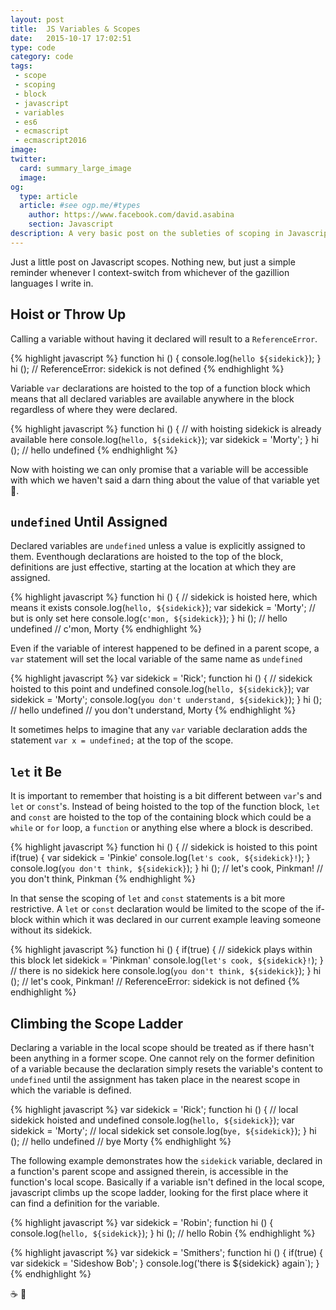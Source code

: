 ```yaml
---
layout: post
title:  JS Variables & Scopes
date:   2015-10-17 17:02:51
type: code
category: code
tags:
 - scope
 - scoping
 - block
 - javascript
 - variables
 - es6
 - ecmascript
 - ecmascript2016
image: 
twitter:
  card: summary_large_image
  image: 
og:
  type: article
  article: #see ogp.me/#types
    author: https://www.facebook.com/david.asabina
    section: Javascript
description: A very basic post on the subleties of scoping in Javascript.
---
```

Just a little post on Javascript scopes. Nothing new, but just a simple
reminder whenever I context-switch from whichever of the gazillion languages
I write in.

## Hoist or Throw Up

Calling a variable without having it declared will result to a
`ReferenceError`.

 <!-- A -->
{% highlight javascript %}
function hi () {
  console.log(`hello ${sidekick}`);
}
hi ();
// ReferenceError: sidekick is not defined
{% endhighlight %}

Variable `var` declarations are hoisted to the top of a function block which
means that all declared variables are available anywhere in the block
regardless of where they were declared.

{% highlight javascript %}
function hi () {
  // with hoisting sidekick is already available here
  console.log(`hello, ${sidekick}`);
  var sidekick = 'Morty';
}
hi ();
// hello undefined
{% endhighlight %}

Now with hoisting we can only promise that a variable will be accessible with
which we haven't said a darn thing about the value of that variable yet
:eyes:.


## `undefined` Until Assigned

Declared variables are `undefined` unless a value is explicitly assigned to
them. Eventhough declarations are hoisted to the top of the block, definitions
are just effective, starting at the location at which they are assigned. 

{% highlight javascript %}
function hi () {
  // sidekick is hoisted here, which means it exists
  console.log(`hello, ${sidekick}`);
  var sidekick = 'Morty'; // but is only set here
  console.log(`c'mon, ${sidekick}`);
}
hi ();
// hello undefined
// c'mon, Morty
{% endhighlight %}

Even if the variable of interest happened to be defined in a parent scope, a
`var` statement will set the local variable of the same name as `undefined`

{% highlight javascript %}
var sidekick = 'Rick';
function hi () {
  // sidekick hoisted to this point and undefined
  console.log(`hello, ${sidekick}`);
  var sidekick = 'Morty';
  console.log(`you don't understand, ${sidekick}`);
}
hi ();
// hello undefined
// you don't understand, Morty
{% endhighlight %}

It sometimes helps to imagine that any `var` variable declaration adds the
statement `var x = undefined;` at the top of the scope.

## `let` it Be

It is important to remember that hoisting is a bit different between `var`'s
and `let` or `const`'s. Instead of being hoisted to the top of the function
block, `let` and `const` are hoisted to the top of the containing block which
could be a `while` or `for` loop, a `function` or anything else where a block
is described.

{% highlight javascript %}
function hi () {
  // sidekick is hoisted to this point
  if(true) {
    var sidekick = 'Pinkie'
    console.log(`let's cook, ${sidekick}!`);
  }
  console.log(`you don't think, ${sidekick}`);
}
hi ();
// let's cook, Pinkman!
// you don't think, Pinkman
{% endhighlight %}

In that sense the scoping of `let` and `const` statements is a bit more
restrictive. A `let` or `const` declaration would be limited to the scope of
the if-block within which it was declared in our current example leaving
someone without its sidekick.

{% highlight javascript %}
function hi () {
  if(true) {
    // sidekick plays within this block
    let sidekick = 'Pinkman'
    console.log(`let's cook, ${sidekick}!`);
  }
  // there is no sidekick here
  console.log(`you don't think, ${sidekick}`);
}
hi ();
// let's cook, Pinkman!
// ReferenceError: sidekick is not defined
{% endhighlight %}

## Climbing the Scope Ladder

Declaring a variable in the local scope should be treated as if there hasn't
been anything in a former scope. One cannot rely on the former definition of
a variable because the declaration simply resets the variable's content to
`undefined` until the assignment has taken place in the nearest scope in which
the variable is defined.

{% highlight javascript %}
var sidekick = 'Rick';
function hi () {
  // local sidekick hoisted and undefined
  console.log(`hello, ${sidekick}`);
  var sidekick = 'Morty'; // local sidekick set
  console.log(`bye, ${sidekick}`);
}
hi ();
// hello undefined
// bye Morty
{% endhighlight %}

The following example demonstrates how the `sidekick` variable, declared in a
function's parent scope and assigned therein, is accessible in the function's
local scope. Basically if a variable isn't defined in the local scope,
javascript climbs up the scope ladder, looking for the first place where it can
find a definition for the variable.

{% highlight javascript %}
var sidekick = 'Robin';
function hi () {
  console.log(`hello, ${sidekick}`);
}
hi ();
// hello Robin
{% endhighlight %}

{% highlight javascript %}
var sidekick = 'Smithers';
function hi () {
  if(true) {
    var sidekick = 'Sideshow Bob';
  }
  console.log('there is ${sidekick} again`);
}
{% endhighlight %}

:coffee: :scroll:
